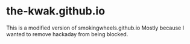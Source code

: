 # the-kwak.github.io


This is a modified version of smokingwheels.github.io
Mostly because I wanted to remove hackaday from being blocked.
